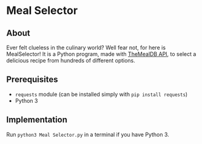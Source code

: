 # Meal Selector

## About

Ever felt clueless in the culinary world? Well fear not, for here is MealSelector! It is a Python program, made with [TheMealDB API](https://www.themealdb.com/api.php), to select a delicious recipe from hundreds of different options.

## Prerequisites

- `requests` module (can be installed simply with `pip install requests`)
- Python 3

## Implementation

Run `python3 Meal Selector.py` in a terminal if you have Python 3.
